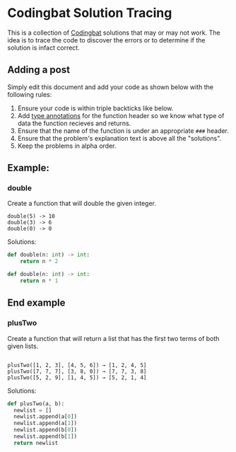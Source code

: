 # Codingbat Solution Tracing
This is a collection of [Codingbat](http://codingbat.com) solutions that may or may not work. 
The idea is to trace the code to discover the errors or to determine if the solution is infact correct.

## Adding a post
Simply edit this document and add your code as shown below with the following rules:
1. Ensure your code is within triple backticks like below. 
2. Add [type annotations](https://docs.python.org/3/library/typing.html) for the function header so we know what type of data the function recieves and returns.
3. Ensure that the name of the function is under an appropriate `###` header.
4. Ensure that the problem's explanation text is above all the "solutions". 
5. Keep the problems in alpha order.

## Example:
### double
Create a function that will double the given integer.
```
double(5) -> 10
double(3) -> 6
double(0) -> 0
```
Solutions:

```python
def double(n: int) -> int:
    return n * 2
```

```python
def double(n: int) -> int:
    return n * 1
```

End example
---

### plusTwo
Create a function that will return a list that has the first two terms of both given lists.
```

plusTwo([1, 2, 3], [4, 5, 6]) → [1, 2, 4, 5]
plusTwo([7, 7, 7], [3, 8, 0]) → [7, 7, 3, 8]
plusTwo([5, 2, 9], [1, 4, 5]) → [5, 2, 1, 4]
```
Solutions:

```python
def plusTwo(a, b):
  newlist = []
  newlist.append(a[0])
  newlist.append(a[1])
  newlist.append(b[0])
  newlist.append(b[1])
  return newlist
```
